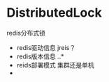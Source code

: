 DistributedLock
===============

redis分布式锁

* redis驱动信息 jreis？
* redis版本信息 *.*.*
* reids部署模式 集群还是单机
* 
